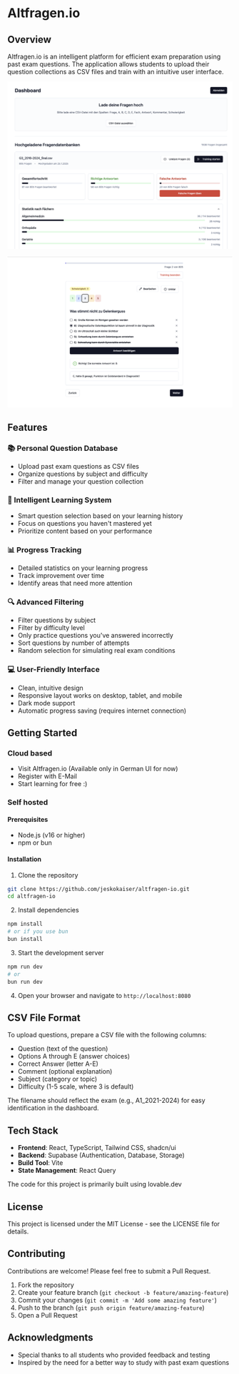 
# Altfragen.io

## Overview

Altfragen.io is an intelligent platform for efficient exam preparation using past exam questions. The application allows students to upload their question collections as CSV files and train with an intuitive user interface.

![Altfragen.io interface](public/Screenshot_1.png)

![Altfragen.io training session](public/Screenshot_2.png)

## Features

### 📚 Personal Question Database
- Upload past exam questions as CSV files
- Organize questions by subject and difficulty
- Filter and manage your question collection

### 🧠 Intelligent Learning System
- Smart question selection based on your learning history
- Focus on questions you haven't mastered yet
- Prioritize content based on your performance

### 📊 Progress Tracking
- Detailed statistics on your learning progress
- Track improvement over time
- Identify areas that need more attention

### 🔍 Advanced Filtering
- Filter questions by subject
- Filter by difficulty level
- Only practice questions you've answered incorrectly
- Sort questions by number of attempts
- Random selection for simulating real exam conditions

### 💻 User-Friendly Interface
- Clean, intuitive design
- Responsive layout works on desktop, tablet, and mobile
- Dark mode support
- Automatic progress saving (requires internet connection)

## Getting Started

### Cloud based

- Visit Altfragen.io (Available only in German UI for now)
- Register with E-Mail
- Start learning for free :)

### Self hosted

#### Prerequisites
- Node.js (v16 or higher)
- npm or bun

#### Installation

1. Clone the repository
```bash
git clone https://github.com/jeskokaiser/altfragen-io.git
cd altfragen-io
```

2. Install dependencies
```bash
npm install
# or if you use bun
bun install
```

3. Start the development server
```bash
npm run dev
# or
bun run dev
```

4. Open your browser and navigate to `http://localhost:8080`

## CSV File Format

To upload questions, prepare a CSV file with the following columns:
- Question (text of the question)
- Options A through E (answer choices)
- Correct Answer (letter A-E)
- Comment (optional explanation)
- Subject (category or topic)
- Difficulty (1-5 scale, where 3 is default)

The filename should reflect the exam (e.g., A1_2021-2024) for easy identification in the dashboard.

## Tech Stack

- **Frontend**: React, TypeScript, Tailwind CSS, shadcn/ui
- **Backend**: Supabase (Authentication, Database, Storage)
- **Build Tool**: Vite
- **State Management**: React Query

The code for this project is primarily built using lovable.dev

## License

This project is licensed under the MIT License - see the LICENSE file for details.

## Contributing

Contributions are welcome! Please feel free to submit a Pull Request.

1. Fork the repository
2. Create your feature branch (`git checkout -b feature/amazing-feature`)
3. Commit your changes (`git commit -m 'Add some amazing feature'`)
4. Push to the branch (`git push origin feature/amazing-feature`)
5. Open a Pull Request

## Acknowledgments

- Special thanks to all students who provided feedback and testing
- Inspired by the need for a better way to study with past exam questions
